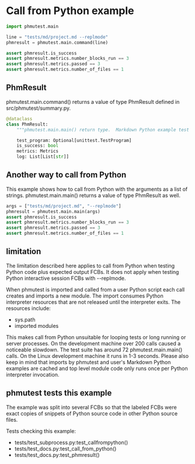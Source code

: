 # Call from Python example

```python
import phmutest.main
```

<!--phmutest-label call-from-python-->
```python
line = "tests/md/project.md --replmode"
phmresult = phmutest.main.command(line)
```

```python
assert phmresult.is_success
assert phmresult.metrics.number_blocks_run == 3
assert phmresult.metrics.passed == 3
assert phmresult.metrics.number_of_files == 1
```

## PhmResult
phmutest.main.command() returns a value of type PhmResult
defined in src/phmutest/summary.py.

<!--phmutest-skip-->
<!--phmutest-label phmresult-->
```python
@dataclass
class PhmResult:
    """phmutest.main.main() return type.  Markdown Python example test results."""

    test_program: Optional[unittest.TestProgram]
    is_success: bool
    metrics: Metrics
    log: List[List[str]]
```

## Another way to call from Python

This example shows how to call from Python
with the arguments as a list of strings.
phmutest.main.main() returns a value of type PhmResult as well.

```python
args = ["tests/md/project.md", "--replmode"]
phmresult = phmutest.main.main(args)
assert phmresult.is_success
assert phmresult.metrics.number_blocks_run == 3
assert phmresult.metrics.passed == 3
assert phmresult.metrics.number_of_files == 1
```


## limitation

The limitation described here applies to call from Python when
testing Python code plus expected output FCBs.
It does not apply when testing Python interactive session FCBs
with --replmode.

When phmutest is imported and called from a user Python script
each call creates and imports a new module.
The import consumes Python interpreter resources that are not released until the
interpreter exits. The resources include:

- sys.path
- imported modules

This makes call from Python unsuitable for looping tests or
long running or server processes.
On the development machine over 200 calls caused a noticeable slowdown.
The test suite has around 72 phmutest.main.main() calls.
On the Linux development machine it runs in 1-3 seconds.
Please also keep in mind that imports by phmutest and user's
Markdown Python examples are cached and top level module code
only runs once per Python interpreter invocation.

## phmutest tests this example

The example was split into several FCBs so that the labeled FCBs were
exact copies of snippets of Python source code in other Python
source files.

Tests checking this example:

- tests/test_subprocess.py:test_callfrompython()
- tests/test_docs.py:test_call_from_python()
- tests/test_docs.py:test_phmresult()


